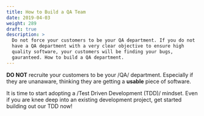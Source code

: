 ```yaml
---
title: How to Build a QA Team
date: 2019-04-03
weight: 289
draft: true
description: >
  Do not force your customers to be your QA department. If you do not
  have a QA department with a very clear objective to ensure high
  quality software, your customers will be finding your bugs,
  gauranteed. How to build a QA department.
---
```


**DO NOT** recruite your customers to be your /QA/
department. Especially if they are unanaware, thinking they are
getting a **usable** piece of software.

It is time to start adopting a /Test Driven Development (TDD)/
mindset. Even if you are knee deep into an existing development
project, get started building out our TDD now!
